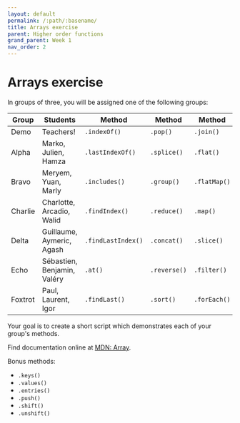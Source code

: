 ```yaml
---
layout: default
permalink: /:path/:basename/
title: Arrays exercise
parent: Higher order functions
grand_parent: Week 1
nav_order: 2
---
```


# Arrays exercise

In groups of three, you will be assigned one of the following groups:

| Group   | Students                    | Method             | Method       | Method       |
| ------- | --------------------------- | ------------------ | ------------ | ------------ |
| Demo    | Teachers!                   | `.indexOf()`       | `.pop()`     | `.join()`    |
| Alpha   | Marko, Julien, Hamza        | `.lastIndexOf()`   | `.splice()`  | `.flat()`    |
| Bravo   | Meryem, Yuan, Marly         | `.includes()`      | `.group()`   | `.flatMap()` |
| Charlie | Charlotte, Arcadio, Walid   | `.findIndex()`     | `.reduce()`  | `.map()`     |
| Delta   | Guillaume, Aymeric, Agash   | `.findLastIndex()` | `.concat()`  | `.slice()`   |
| Echo    | Sébastien, Benjamin, Valéry | `.at()`            | `.reverse()` | `.filter()`  |
| Foxtrot | Paul, Laurent, Igor         | `.findLast()`      | `.sort()`    | `.forEach()` |

Your goal is to create a short script which demonstrates each of your group's methods.

Find documentation online at [MDN: Array](https://developer.mozilla.org/en-US/docs/Web/JavaScript/Reference/Global_Objects/Array).

Bonus methods:

- `.keys()`
- `.values()`
- `.entries()`
- `.push()`
- `.shift()`
- `.unshift()`
